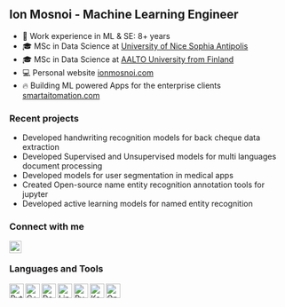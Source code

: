 ## Ion Mosnoi - Machine Learning Engineer 

- :notebook: Work experience in ML & SE: 8+ years
- :mortar_board: MSc in Data Science at [University of Nice Sophia Antipolis](https://en.wikipedia.org/wiki/University_of_Nice_Sophia_Antipolis)
- :mortar_board: MSc in Data Science at [AALTO University from Finland](https://www.aalto.fi/en)
- :computer: Personal website [ionmosnoi.com](https://ionmosnoi.com)
- :fire: Building ML powered Apps for the enterprise clients [smartaitomation.com](https://smartaitomation.com/)

### Recent projects

- Developed handwriting recognition models for back cheque data extraction
- Developed Supervised and Unsupervised models for multi languages document processing
- Developed models for user segmentation in medical apps
- Created Open-source name entity recognition annotation tools for jupyter
- Developed active learning models for named entity recognition

### Connect with me

[<img align="left" alt="ion | LinkedIn" width="22px" src="https://upload.wikimedia.org/wikipedia/commons/thumb/c/c9/Linkedin.svg/1200px-Linkedin.svg.png" />][linkedin]
<br />

### Languages and Tools

<img align="left" alt="Python" title="Python" width="26px" src="https://upload.wikimedia.org/wikipedia/commons/thumb/c/c3/Python-logo-notext.svg/1200px-Python-logo-notext.svg.png" />
<img align="left" alt="C++" title="C++" width="26px" src="https://upload.wikimedia.org/wikipedia/commons/thumb/1/18/ISO_C%2B%2B_Logo.svg/306px-ISO_C%2B%2B_Logo.svg.png" />
<img align="left" alt="Docker" title="Docker" width="26px" src="https://cdn.worldvectorlogo.com/logos/docker.svg" />
<img align="left" alt="Linux" title="Linux" width="26px" src="https://upload.wikimedia.org/wikipedia/commons/thumb/3/35/Tux.svg/1200px-Tux.svg.png" />
<img align="left" alt="PyTorch" title="PyTorch" width="26px" src="https://seeklogo.com/images/P/pytorch-logo-84F95D0AF5-seeklogo.com.png" />
<img align="left" alt="Keras" title="Keras" width="26px" src="https://upload.wikimedia.org/wikipedia/commons/thumb/a/ae/Keras_logo.svg/1200px-Keras_logo.svg.png" />
<img align="left" alt="OpenCV" title="OpenCV" width="26px" src="https://upload.wikimedia.org/wikipedia/commons/3/32/OpenCV_Logo_with_text_svg_version.svg" />

<br />


[linkedin]: https://www.linkedin.com/in/ion-mosnoi

